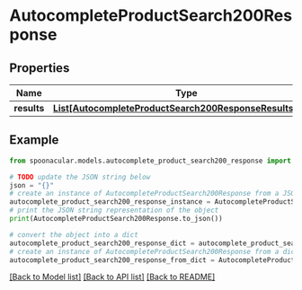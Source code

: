 # AutocompleteProductSearch200Response



## Properties

Name | Type | Description | Notes
------------ | ------------- | ------------- | -------------
**results** | [**List[AutocompleteProductSearch200ResponseResultsInner]**](AutocompleteProductSearch200ResponseResultsInner.md) |  | 

## Example

```python
from spoonacular.models.autocomplete_product_search200_response import AutocompleteProductSearch200Response

# TODO update the JSON string below
json = "{}"
# create an instance of AutocompleteProductSearch200Response from a JSON string
autocomplete_product_search200_response_instance = AutocompleteProductSearch200Response.from_json(json)
# print the JSON string representation of the object
print(AutocompleteProductSearch200Response.to_json())

# convert the object into a dict
autocomplete_product_search200_response_dict = autocomplete_product_search200_response_instance.to_dict()
# create an instance of AutocompleteProductSearch200Response from a dict
autocomplete_product_search200_response_from_dict = AutocompleteProductSearch200Response.from_dict(autocomplete_product_search200_response_dict)
```
[[Back to Model list]](../README.md#documentation-for-models) [[Back to API list]](../README.md#documentation-for-api-endpoints) [[Back to README]](../README.md)


